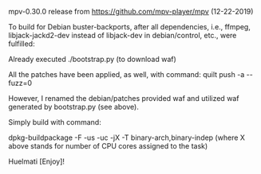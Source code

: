 mpv-0.30.0 release from https://github.com/mpv-player/mpv (12-22-2019)

To build for Debian buster-backports, after all dependencies,
 i.e., ffmpeg, libjack-jackd2-dev instead of libjack-dev in debian/control,
 etc., were fulfilled:

Already executed ./bootstrap.py
(to download waf)

All the patches have been applied, as well, with command:
quilt push -a --fuzz=0

However, I renamed the debian/patches provided waf
 and utilized waf generated by bootstrap.py (see above).

Simply build with command:

dpkg-buildpackage -F -us -uc -jX -T binary-arch,binary-indep
(where X above stands for number of CPU cores assigned to the task)


Huelmati [Enjoy]!

